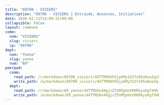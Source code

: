 ```yaml
---
title: "89700 - VIVIERS"
description: "89700 - VIVIERS | Entraide, Annonces, Initiatives"
date: 2020-01-11T14:09:21+09:00
collapsible: false
layout: commune
comm:
  nom: "VIVIERS"
  slug: viviers
  cp: "89700"
dept:
  nom: "Yonne"
  slug: yonne
  num: "89"
peerpad:
  comm:
    read_path: /r/markdown/89700_viviers/4XTTM4DVh5jykMy3157s95uHuoZqi6RsMnjyZqbKdpVyXH4Br
    write_path: /w/markdown/89700_viviers/4XTTM4DVh5jykMy3157s95uHuoZqi6RsMnjyZqbKdpVyXH4Br-K3TgUpRA1WBiXd8k9gFgBQLYitGxoRgB9N9Yq1E9TAhsqBhdXEPQme62oTjzJ3VsY42Zn4qnQPQ7DnjVToadE2wfqPWMmiLJXs2Yn8kueH6wd9h5cBwbVxPkeUV2usVbisyGuDTW
  dept:
    read_path: /r/markdown/89_yonne/4XTTM26x4XgjcZTnM5pUnYKKRkysKgfXHh1wiigoPHqn9LDKB
    write_path: /w/markdown/89_yonne/4XTTM26x4XgjcZTnM5pUnYKKRkysKgfXHh1wiigoPHqn9LDKB-K3TgU4xaMVqzoRnPJNyddApuMoWvJyHL35bzooauYvdhG3MLg3ikjpoueq9BDtqVP4hJBQxpPxix2gohzXyST9tZPnEkyXpDMdHiAFpx7EU6e8WgvFk7NPsBQepM8o13bG9dyqq7
---
```


